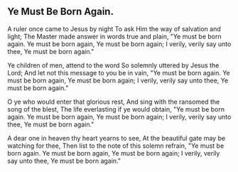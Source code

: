 ## Ye Must Be Born Again.

A ruler once came to Jesus by night
To ask Him the way of salvation and light;
The Master made answer in words true and plain,
"Ye must be born again.
Ye must be born again,
Ye must be born again;
I verily, verily say unto thee,
Ye must be born again."

Ye children of men, attend to the word
So solemnly uttered by Jesus the Lord;
And let not this message to you be in vain,
"Ye must be born again.
Ye must be born again,
Ye must be born again;
I verily, verily say unto thee,
Ye must be born again."

O ye who would enter that glorious rest,
And sing with the ransomed the song of the blest,
The life everlasting if ye would obtain,
"Ye must be born again.
Ye must be born again,
Ye must be born again;
I verily, verily say unto thee,
Ye must be born again."

A dear one in heaven thy heart yearns to see,
At the beautiful gate may be watching for thee,
Then list to the note of this solemn refrain,
"Ye must be born again.
Ye must be born again,
Ye must be born again;
I verily, verily say unto thee,
Ye must be born again."